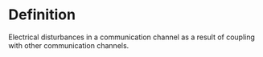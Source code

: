 # Definition

Electrical disturbances in a communication channel as a result of
coupling with other communication channels.
